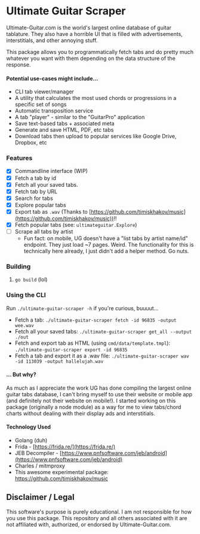 # Ultimate Guitar Scraper

Ultimate-Guitar.com is the world's largest online database of guitar tablature. They also have a horrible UI that is filled with advertisements, interstitials, and other annoying stuff.

This package allows you to programmatically fetch tabs and do pretty much whatever you want with them depending on the data structure of the response.

#### Potential use-cases might include...

- CLI tab viewer/manager
- A utility that calculates the most used chords or progressions in a specific set of songs
- Automatic transposition service
- A tab "player" - similar to the "GuitarPro" application
- Save text-based tabs + associated meta
- Generate and save HTML, PDF, etc tabs
- Download tabs then upload to popular services like Google Drive, Dropbox, etc

### Features

- [x] Commandline interface (WIP)
- [x] Fetch a tab by id
- [x] Fetch all your saved tabs.
- [x] Fetch tab by URL
- [x] Search for tabs
- [x] Explore popular tabs
- [x] Export tab as `.wav` (Thanks to [https://github.com/timiskhakov/music](https://github.com/timiskhakov/music))!!
- [x] Fetch popular tabs (see: `ultimateguitar.Explore`)
- [ ] Scrape all tabs by artist
  - Fun fact: on mobile, UG doesn't have a "list tabs by artist name/id" endpoint. They just load ~7 pages. Weird. The functionality for this is technically here already, I just didn't add a helper method. Go nuts.

### Building

1. `go build` (lol)

### Using the CLI

Run `./ultimate-guitar-scraper -h` if you're curious, buuuut...

- Fetch a tab: `./ultimate-guitar-scraper fetch -id 96835 -output wee.wav`
- Fetch all your saved tabs: `./ultimate-guitar-scraper get_all --output ./out`
- Fetch and export tab as HTML (using `cmd/data/template.tmpl`): `./ultimate-guitar-scraper export -id 96835`
- Fetch a tab and export it as a .wav file: `./ultimate-guitar-scraper wav -id 113039 -output hallelujah.wav`

#### ... But why?

As much as I appreciate the work UG has done compiling the largest online guitar tabs database, I can't bring myself to use their website or mobile app (and definitely not their website on mobile!). I started working on this package (originally a node module) as a way for me to view tabs/chord charts without dealing with their display ads and interstitials.

#### Technology Used

- Golang (duh)
- Frida - [https://frida.re/](https://frida.re/)
- JEB Decompiler - [https://www.pnfsoftware.com/jeb/android](https://www.pnfsoftware.com/jeb/android)
- Charles / mitmproxy
- This awesome experimental package: https://github.com/timiskhakov/music

## Disclaimer / Legal

This software's purpose is purely educational. I am not responsible for how you use this package. This repository and all others associated with it are not affiliated with, authorized, or endorsed by Ultimate-Guitar.com.
